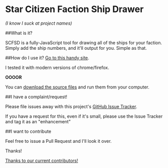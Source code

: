 Star Citizen Faction Ship Drawer
=====

*(I know I suck at project names)*

##What is it?

SCFSD is a fully-JavaScript tool for drawing all of the ships for your faction. Simply add the ship numbers, and it'll output for you. Simple as that.

##How do I use it?
[Go to this handy site](http://raylehnhoff.github.io/SCFSD/).

I tested it with modern versions of chrome/firefox. 

**OOOOR**

You can [download the source files](https://github.com/Raylehnhoff/SCFSD/archive/master.zip) and run them from your computer.

##I have a complaint/request!

Please file issues away with this project's [GitHub Issue Tracker](https://github.com/Raylehnhoff/SCFSD/issues).

If you have a request for this, even if it's small, please use the Issue Tracker and tag it as an "enhancement"

##I want to contribute

Feel free to issue a Pull Request and I'll look it over. 

Thanks!

[Thanks to our current contributors!](https://github.com/Raylehnhoff/SCFSD/blob/master/contributors.md)